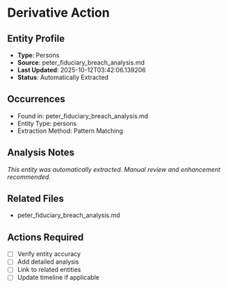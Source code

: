 # Derivative Action

## Entity Profile
- **Type**: Persons
- **Source**: peter_fiduciary_breach_analysis.md
- **Last Updated**: 2025-10-12T03:42:06.139206
- **Status**: Automatically Extracted

## Occurrences
- Found in: peter_fiduciary_breach_analysis.md
- Entity Type: persons
- Extraction Method: Pattern Matching

## Analysis Notes
*This entity was automatically extracted. Manual review and enhancement recommended.*

## Related Files
- peter_fiduciary_breach_analysis.md

## Actions Required
- [ ] Verify entity accuracy
- [ ] Add detailed analysis
- [ ] Link to related entities
- [ ] Update timeline if applicable
